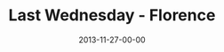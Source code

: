 ---
layout: message
category: message
series: "Kingdom Come"
title: "Last Wednesday - Florence"
date: 2013-11-27-00-00
message_id: 836
audio: "http://s3.amazonaws.com/crossroads-media/messages/audio/1127813_lw_florence.mp3"
audio-duration: "34:10"
description: "Last Wednesday November - Florence"
video: "http://s3.amazonaws.com/crossroads-media/messages/video/1127813_lw_florence.mp4"
video-duration: "34:10"
video-image: "http://s3.amazonaws.com/crossroads-media/images/1127813_lw_florence_still.jpg"
tag: 
 - florence
 - terry-phillips
 - last-wednesday
 - crossroads
 - crossroads-church
explicit: false
---